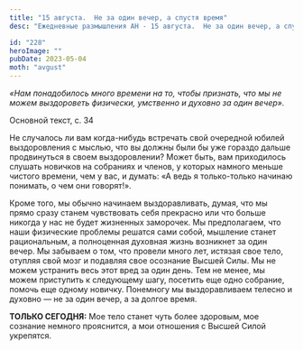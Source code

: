 ```yaml
---
title: "15 августа.  Не за один вечер, а спустя время"
desc: "Ежедневные размышления АН - 15 августа.  Не за один вечер, а спустя время"

id: "228"
heroImage: ""
pubDate: 2023-05-04
moth: "avgust"
---
```


_«Нам понадобилось много времени на то, чтобы признать, что мы не можем
выздороветь физически, умственно и духовно за один вечер»._

Основной текст, с. 34

Не случалось ли вам когда-нибудь встречать свой очередной юбилей выздоровления
с мыслью, что вы должны были бы уже гораздо дальше продвинуться в своем
выздоровлении? Может быть, вам приходилось слушать новичков на собраниях и
членов, у которых намного меньше чистого времени, чем у вас, и думать: «А ведь
я только-только начинаю понимать, о чем они говорят!».

Кроме того, мы обычно начинаем выздоравливать, думая, что мы прямо сразу
станем чувствовать себя прекрасно или что больше никогда у нас не будет
жизненных заморочек. Мы предполагаем, что наши физические проблемы решатся
сами собой, мышление станет рациональным, а полноценная духовная жизнь
возникнет за один вечер. Мы забываем о том, что провели много лет, истязая
свое тело, отупляя свой мозг и подавляя свое осознание Высшей Силы. Мы не
можем устранить весь этот вред за один день. Тем не менее, мы можем приступить
к следующему шагу, посетить еще одно собрание, помочь еще одному новичку.
Понемногу мы выздоравливаем телесно и духовно — не за один вечер, а за долгое
время.

**ТОЛЬКО СЕГОДНЯ:** Мое тело станет чуть более здоровым, мое сознание немного
прояснится, а мои отношения с Высшей Силой укрепятся.
